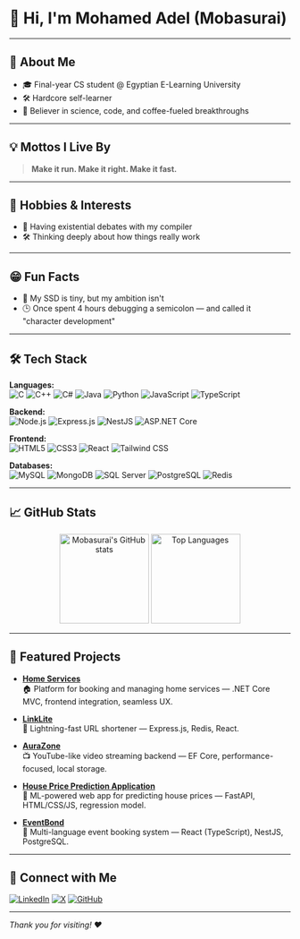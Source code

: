 # 👋 Hi, I'm Mohamed Adel (Mobasurai)
---

## 🚀 About Me

- 🎓 Final-year CS student @ Egyptian E-Learning University
- 🛠 Hardcore self-learner
- 🧪 Believer in science, code, and coffee-fueled breakthroughs

---

## 💡 Mottos I Live By

> **Make it run. Make it right. Make it fast.**

---

## 🎨 Hobbies & Interests

- 🤔 Having existential debates with my compiler
- 🛠 Thinking deeply about how things really work

---

## 😁 Fun Facts

- 💾 My SSD is tiny, but my ambition isn't
- 🕒 Once spent 4 hours debugging a semicolon — and called it "character development"

---

## 🛠️ Tech Stack

**Languages:**  
![C](https://img.shields.io/badge/-C-00599C?style=flat-square&logo=c) 
![C++](https://img.shields.io/badge/-C++-00599C?style=flat-square&logo=c%2b%2b)
![C#](https://img.shields.io/badge/-C%23-239120?style=flat-square&logo=c-sharp)
![Java](https://img.shields.io/badge/-Java-007396?style=flat-square&logo=java)
![Python](https://img.shields.io/badge/-Python-3776AB?style=flat-square&logo=python)
![JavaScript](https://img.shields.io/badge/-JavaScript-F7DF1E?style=flat-square&logo=javascript)
![TypeScript](https://img.shields.io/badge/-TypeScript-3178C6?style=flat-square&logo=typescript)

**Backend:**  
![Node.js](https://img.shields.io/badge/-Node.js-339933?style=flat-square&logo=node.js)
![Express.js](https://img.shields.io/badge/-Express.js-000000?style=flat-square&logo=express)
![NestJS](https://img.shields.io/badge/-NestJS-E0234E?style=flat-square&logo=nestjs)
![ASP.NET Core](https://img.shields.io/badge/-ASP.NET%20Core-512BD4?style=flat-square&logo=dotnet)

**Frontend:**  
![HTML5](https://img.shields.io/badge/-HTML5-E34F26?style=flat-square&logo=html5)
![CSS3](https://img.shields.io/badge/-CSS3-1572B6?style=flat-square&logo=css3)
![React](https://img.shields.io/badge/-React-61DAFB?style=flat-square&logo=react)
![Tailwind CSS](https://img.shields.io/badge/-Tailwind%20CSS-38B2AC?style=flat-square&logo=tailwind-css)

**Databases:**  
![MySQL](https://img.shields.io/badge/-MySQL-4479A1?style=flat-square&logo=mysql)
![MongoDB](https://img.shields.io/badge/-MongoDB-47A248?style=flat-square&logo=mongodb)
![SQL Server](https://img.shields.io/badge/-SQL%20Server-CC2927?style=flat-square&logo=microsoft-sql-server)
![PostgreSQL](https://img.shields.io/badge/-PostgreSQL-336791?style=flat-square&logo=postgresql)
![Redis](https://img.shields.io/badge/-Redis-DC382D?style=flat-square&logo=redis)

---

## 📈 GitHub Stats

<p align="center">
  <img src="https://github-readme-stats.vercel.app/api?username=mobasurai&show_icons=true&theme=radical" alt="Mobasurai's GitHub stats" height="160"/>
  <img src="https://github-readme-stats.vercel.app/api/top-langs/?username=mobasurai&layout=compact&theme=radical" alt="Top Languages" height="160"/>
</p>

---

## 🌟 Featured Projects

- **[Home Services]([#](https://github.com/House-Hero/Home-Services))**  
  🏠 Platform for booking and managing home services — .NET Core MVC, frontend integration, seamless UX.

- **[LinkLite]([#](https://github.com/Mobasurai/LinkLite))**  
  🔗 Lightning-fast URL shortener — Express.js, Redis, React.

- **[AuraZone]([#](https://github.com/Mobasurai/AuraZone))**  
  📺 YouTube-like video streaming backend — EF Core, performance-focused, local storage.

- **[House Price Prediction Application]([#](https://github.com/Mobasurai/House-Price-Prediction-Model))**  
  🏡 ML-powered web app for predicting house prices — FastAPI, HTML/CSS/JS, regression model.

- **[EventBond]([#](https://github.com/Mobasurai/ATC_01287231102))**  
  🎫 Multi-language event booking system — React (TypeScript), NestJS, PostgreSQL.

---

## 🤝 Connect with Me

[![LinkedIn](https://img.shields.io/badge/-LinkedIn-0077B5?style=flat-square&logo=linkedin)](https://www.linkedin.com/in/mohamed-adel-alsayed)
[![X](https://img.shields.io/badge/-X-000000?style=flat-square&logo=twitter)](https://x.com/mobasurai)
[![GitHub](https://img.shields.io/badge/-GitHub-181717?style=flat-square&logo=github)](https://github.com/mobasurai)

---

_Thank you for visiting! ❤️_
